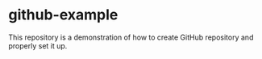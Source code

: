 # github-example
This repository is a demonstration of how to create GitHub repository and properly set it up.
